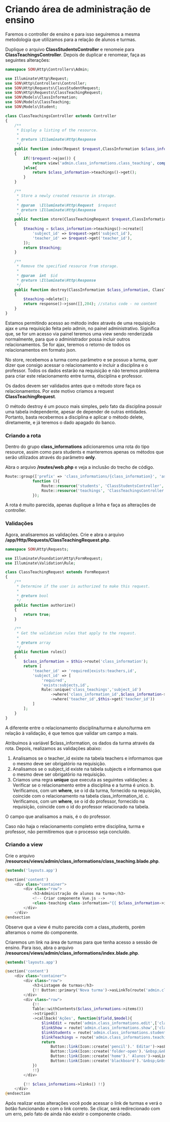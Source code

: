 # Criando área de administração de ensino

Faremos o controller de ensino e para isso seguiremos a mesma metodologia que utilizamos para a relação de alunos e turmas.

Duplique o arquivo **ClassStudentsController** e renomeie para **ClassTeachingsController**. Depois de duplicar e renomear, faça as seguintes alterações:

```php
namespace SON\Http\Controllers\Admin;

use Illuminate\Http\Request;
use SON\Http\Controllers\Controller;
use SON\Http\Requests\ClassStudentRequest;
use SON\Http\Requests\ClassTeachingRequest;
use SON\Models\ClassInformation;
use SON\Models\ClassTeaching;
use SON\Models\Student;

class ClassTeachingsController extends Controller
{
    /**
     * Display a listing of the resource.
     *
     * @return \Illuminate\Http\Response
     */
    public function index(Request $request,ClassInformation $class_information)
    {
        if(!$request->ajax()) {
            return view('admin.class_informations.class_teaching', compact('class_information'));
        }else{
            return $class_information->teachings()->get();
        }
    }

    /**
     * Store a newly created resource in storage.
     *
     * @param  \Illuminate\Http\Request  $request
     * @return \Illuminate\Http\Response
     */
    public function store(ClassTeachingRequest $request,ClassInformation $class_information)
    {
        $teaching = $class_information->teachings()->create([
            'subject_id' => $request->get('subject_id'),
            'teacher_id' => $request->get('teacher_id'),
        ]);
        return $teaching;
    }

    /**
     * Remove the specified resource from storage.
     *
     * @param  int  $id
     * @return \Illuminate\Http\Response
     */
    public function destroy(ClassInformation $class_information, ClassTeaching $teaching)
    {
        $teaching->delete();
        return response()->json([],204); //status code - no content
    }
}
```

Estamos permitindo acesso ao método index através de uma requisição ajax e uma requisição feita pelo admin, no painel administrativo. Siginifica que, se for um acesso via painel teremos uma view sendo renderizada normalmente, para que o administrador possa incluir outros relacionamentos. Se for ajax, teremos o retorno de todos os relacionamentos em formato json.

No store, recebemos a turma como parâmetro e se possuo a turma, quer dizer que consigo acessar o relacionamento e incluir a disciplina e o professor. Todos os dados estarão na requisição e não teremos problema para criar este relacionamento entre turma, disciplina e professor.

Os dados devem ser validados antes que o método store faça os relacionamentos. Por este motivo criamos a request **ClassTeachingRequest**.

O método destroy é um pouco mais simples, pelo fato da disciplina possuir uma tabela independente, apesar de depender de outras entidades. Portanto, basta recebermos a disciplina e aplicar o método delete, diretamente, e já teremos o dado apagado do banco.

### Criando a rota

Dentro do grupo **class_informations** adicionaremos uma rota do tipo resource, assim como para students e manteremos apenas os métodos que serão utilizados através do parâmetro **only**.

Abra o arquivo **/routes/web.php** e veja a inclusão do trecho de código.

```php
Route::group(['prefix' => 'class_informations/{class_information}', 'as' => 'class_informations.'],
            function (){
                Route::resource('students', 'ClassStudentsController', ['only' => ['index', 'store', 'destroy']]);
                Route::resource('teachings', 'ClassTeachingsController', ['only' => ['index', 'store', 'destroy']]);
            });
```

A rota é muito parecida, apenas duplique a linha e faça as alterações de controller.

### Validações

Agora, analisaremos as validações. Crie e abra o arquivo **/app/Http/Requests/ClassTeachingRequest.php**.

```php
namespace SON\Http\Requests;

use Illuminate\Foundation\Http\FormRequest;
use Illuminate\Validation\Rule;

class ClassTeachingRequest extends FormRequest
{
    /**
     * Determine if the user is authorized to make this request.
     *
     * @return bool
     */
    public function authorize()
    {
        return true;
    }

    /**
     * Get the validation rules that apply to the request.
     *
     * @return array
     */
    public function rules()
    {
        $class_information = $this->route('class_information');
        return [
            'teacher_id' => 'required|exists:teachers,id',
            'subject_id' => [
                'required',
                'exists:subjects,id',
                Rule::unique('class_teachings','subject_id')
                    ->where('class_information_id',$class_information->id)
                    ->where('teacher_id',$this->get('teacher_id'))
            ]
        ];
    }
}
```

A diferente entre o relacionamento disciplina/turma e aluno/turma em relação à validação, é que temos que validar um campo a mais.

Atribuímos à variável $class_information, os dados da turma através da rota. Depois, realizamos as validações abaixo:

1. Analisamos se o teacher_id existe na tabela teachers e informamos que o mesmo deve ser obrigatório na requisição.
2. Analisamos se o subject_id existe na tabela subjects e informamos que o mesmo deve ser obrigatório na requisição.
3. Criamos uma regra **unique** que executa as seguintes validações:
	a. Verificar se o relacionamento entre a disciplina e a turma é unico.
	b. Verificamos, com um **where**, se o id da turma, fornecido na requisição, coincide com o relacionamento na tabela class_information_id.
	c. Verificamos, com um **where**, se o id do professor, fornecido na requisição, coincide com o id do professor relacionado na tabela.

O campo que analisamos a mais, é o do professor.

Caso não haja o relacionamento completo entre disciplina, turma e professor, não permitiremos que o processo seja concluído.

### Criando a view

Crie o arquivo **/resources/views/admin/class_informations/class_teaching.blade.php**.

```php
@extends('layouts.app')

@section('content')
    <div class="container">
        <div class="row">
            <h3>Administração de alunos na turma</h3>
            <!-- Criar componente Vue.js -->
            <class-teaching class-information="{{ $class_information->id }}"></class-teaching>
        </div>
    </div>
@endsection
```

Observe que a view é muito parecida com a class_students, porém alteramos o nome do componente.

Criaremos um link na área de turmas para que tenha acesso a sessão de ensino. Para isso, abra o arquivo **/resources/views/admin/class_informations/index.blade.php**.

```php
@extends('layouts.app')

@section('content')
    <div class="container">
        <div class="row">
            <h3>Listagem de turmas</h3>
            {!! Button::primary('Nova turma')->asLinkTo(route('admin.class_informations.create')) !!}
        </div>
        <div class="row">
            {!!
            Table::withContents($class_informations->items())
            ->striped()
            ->callback('Ações', function($field,$model){
                $linkEdit = route('admin.class_informations.edit',['class_information' => $model->id]);
                $linkShow = route('admin.class_informations.show',['class_information' => $model->id]);
                $linkStudents = route('admin.class_informations.students.index',['class_information' => $model->id]);
                $linkTeachings = route('admin.class_informations.teachings.index',['class_information' => $model->id]);
                return
                    Button::link(Icon::create('pencil').' Editar')->asLinkTo($linkEdit).'|'.
                    Button::link(Icon::create('folder-open').'&nbsp;&nbsp;Ver')->asLinkTo($linkShow).'|'.
                    Button::link(Icon::create('home').' Alunos')->asLinkTo($linkStudents).'|'.
                    Button::link(Icon::create('blackboard').'&nbsp;&nbsp;Ensino')->asLinkTo($linkTeachings);
            })
            !!}
        </div>

        {!! $class_informations->links() !!}
    </div>
@endsection
```

Após realizar estas alterações você pode acessar o link de turmas e verá o botão funcionando e com o link correto. Se clicar, será redirecionado com um erro, pelo fato de ainda não existir o componente criado.